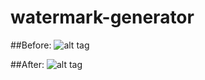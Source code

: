 # watermark-generator

##Before:
![alt tag](https://github.com/shivmalhotra/watermark-generator/blob/master/before.png)

##After:
![alt tag](https://github.com/shivmalhotra/watermark-generator/blob/master/watermark.jpg)
